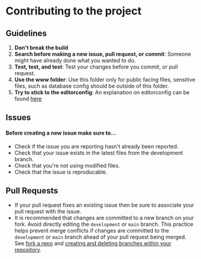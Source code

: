Contributing to the project
=======================

## Guidelines
1. **Don't break the build**
2. **Search before making a new issue, pull request, or commit**: Someone might have already done what you wanted to do.
3. **Test, test, and test**: Test your changes before you commit, or pull request.
4. **Use the www folder**: Use this folder only for public facing files, sensitive files, such as database config should be outside of this folder.
5. **Try to stick to the editorconfig**: An explanation on editorconfig can be found [here](https://editorconfig.org/)

## Issues
#### Before creating a new issue make sure to...
* Check if the issue you are reporting hasn't already been reported.
* Check that your issue exists in the latest files from the development branch.
* Check that you're not using modified files.
* Check that the issue is reproducable.

## Pull Requests
* If your pull request fixes an existing issue then be sure to associate your pull request with the issue.
* It is recommended that changes are committed to a new branch on your fork. Avoid directly editing the `development` or `main` branch. This practice helps prevent merge conflicts if changes are committed to the `development` or `main` branch ahead of your pull request being merged. See [fork a repo](https://docs.github.com/en/free-pro-team@latest/github/getting-started-with-github/fork-a-repo/) and [creating and deleting branches within your repository](https://help.github.com/articles/creating-and-deleting-branches-within-your-repository/).
